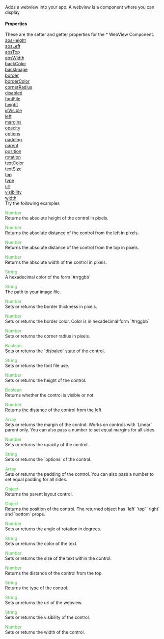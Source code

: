 Adds a webview into your app. A webview is a component where you can display
<h4>Properties</h4>These are the setter and getter properties for the *  WebView Component.<div class="samp" style="margin-top:2px;"><a href="#absheight-0" data-transition="pop" data-rel="popup" class="ui-link">absHeight </a></div><div class="samp" style="margin-top:2px;"><a href="#absleft-5" data-transition="pop" data-rel="popup" class="ui-link">absLeft </a></div><div class="samp" style="margin-top:2px;"><a href="#abstop-10" data-transition="pop" data-rel="popup" class="ui-link">absTop </a></div><div class="samp" style="margin-top:2px;"><a href="#abswidth-15" data-transition="pop" data-rel="popup" class="ui-link">absWidth </a></div><div class="samp" style="margin-top:2px;"><a href="#backcolor-20" data-transition="pop" data-rel="popup" class="ui-link">backColor </a></div><div class="samp" style="margin-top:2px;"><a href="#backimage-25" data-transition="pop" data-rel="popup" class="ui-link">backImage </a></div><div class="samp" style="margin-top:2px;"><a href="#border-30" data-transition="pop" data-rel="popup" class="ui-link">border </a></div><div class="samp" style="margin-top:2px;"><a href="#bordercolor-35" data-transition="pop" data-rel="popup" class="ui-link">borderColor </a></div><div class="samp" style="margin-top:2px;"><a href="#cornerradius-40" data-transition="pop" data-rel="popup" class="ui-link">cornerRadius </a></div><div class="samp" style="margin-top:2px;"><a href="#disabled-45" data-transition="pop" data-rel="popup" class="ui-link">disabled </a></div><div class="samp" style="margin-top:2px;"><a href="#fontfile-50" data-transition="pop" data-rel="popup" class="ui-link">fontFile </a></div><div class="samp" style="margin-top:2px;"><a href="#height-55" data-transition="pop" data-rel="popup" class="ui-link">height </a></div><div class="samp" style="margin-top:2px;"><a href="#isvisible-60" data-transition="pop" data-rel="popup" class="ui-link">isVisible </a></div><div class="samp" style="margin-top:2px;"><a href="#left-65" data-transition="pop" data-rel="popup" class="ui-link">left </a></div><div class="samp" style="margin-top:2px;"><a href="#margins-70" data-transition="pop" data-rel="popup" class="ui-link">margins </a></div><div class="samp" style="margin-top:2px;"><a href="#opacity-75" data-transition="pop" data-rel="popup" class="ui-link">opacity </a></div><div class="samp" style="margin-top:2px;"><a href="#options-80" data-transition="pop" data-rel="popup" class="ui-link">options </a></div><div class="samp" style="margin-top:2px;"><a href="#padding-85" data-transition="pop" data-rel="popup" class="ui-link">padding </a></div><div class="samp" style="margin-top:2px;"><a href="#parent-90" data-transition="pop" data-rel="popup" class="ui-link">parent </a></div><div class="samp" style="margin-top:2px;"><a href="#position-95" data-transition="pop" data-rel="popup" class="ui-link">position </a></div><div class="samp" style="margin-top:2px;"><a href="#rotation-100" data-transition="pop" data-rel="popup" class="ui-link">rotation </a></div><div class="samp" style="margin-top:2px;"><a href="#textcolor-105" data-transition="pop" data-rel="popup" class="ui-link">textColor </a></div><div class="samp" style="margin-top:2px;"><a href="#textsize-110" data-transition="pop" data-rel="popup" class="ui-link">textSize </a></div><div class="samp" style="margin-top:2px;"><a href="#top-115" data-transition="pop" data-rel="popup" class="ui-link">top </a></div><div class="samp" style="margin-top:2px;"><a href="#type-120" data-transition="pop" data-rel="popup" class="ui-link">type </a></div><div class="samp" style="margin-top:2px;"><a href="#url-125" data-transition="pop" data-rel="popup" class="ui-link">url </a></div><div class="samp" style="margin-top:2px;"><a href="#visibility-130" data-transition="pop" data-rel="popup" class="ui-link">visibility </a></div><div class="samp" style="margin-top:2px;"><a href="#width-135" data-transition="pop" data-rel="popup" class="ui-link">width </a></div>
Try the following examples
<div data-role="popup" id="absheight-0" class="ui-content"><p><span style="color:#4c4;">Number</span><br>Returns the absolute height of the control in pixels.</p></div><div data-role="popup" id="absleft-5" class="ui-content"><p><span style="color:#4c4;">Number</span><br>Returns the absolute distance of the control from the left in pixels.</p></div><div data-role="popup" id="abstop-10" class="ui-content"><p><span style="color:#4c4;">Number</span><br>Returns the absolute distance of the control from the top in pixels.</p></div><div data-role="popup" id="abswidth-15" class="ui-content"><p><span style="color:#4c4;">Number</span><br>Returns the absolute width of the control in pixels.</p></div><div data-role="popup" id="backcolor-20" class="ui-content"><p><span style="color:#4c4;">String</span><br>A hexadecimal color of the form `#rrggbb`</p></div><div data-role="popup" id="backimage-25" class="ui-content"><p><span style="color:#4c4;">String</span><br>The path to your image file.</p></div><div data-role="popup" id="border-30" class="ui-content"><p><span style="color:#4c4;">Number</span><br>Sets or returns the border thickness in pixels.</p></div><div data-role="popup" id="bordercolor-35" class="ui-content"><p><span style="color:#4c4;">Number</span><br>Sets or returns the border color. Color is in hexadecimal form `#rrggbb`</p></div><div data-role="popup" id="cornerradius-40" class="ui-content"><p><span style="color:#4c4;">Number</span><br>Sets or returns the corner radius in pixels.</p></div><div data-role="popup" id="disabled-45" class="ui-content"><p><span style="color:#4c4;">Boolean</span><br>Sets or returns the `disbaled` state of the control.</p></div><div data-role="popup" id="fontfile-50" class="ui-content"><p><span style="color:#4c4;">String</span><br>Sets or returns the font file use.</p></div><div data-role="popup" id="height-55" class="ui-content"><p><span style="color:#4c4;">Number</span><br>Sets or returns the height of the control.</p></div><div data-role="popup" id="isvisible-60" class="ui-content"><p><span style="color:#4c4;">Boolean</span><br>Returns whether the control is visible or not.</p></div><div data-role="popup" id="left-65" class="ui-content"><p><span style="color:#4c4;">Number</span><br>Returns the distance of the control from the left.</p></div><div data-role="popup" id="margins-70" class="ui-content"><p><span style="color:#4c4;">Array</span><br>Sets or returns the margin of the control. Works on controls with `Linear` parent only. You can also pass a number to set equal margins for all sides.</p></div><div data-role="popup" id="opacity-75" class="ui-content"><p><span style="color:#4c4;">Number</span><br>Sets or returns the opacity of the control.</p></div><div data-role="popup" id="options-80" class="ui-content"><p><span style="color:#4c4;">String</span><br>Sets or returns the `options` of the control.</p></div><div data-role="popup" id="padding-85" class="ui-content"><p><span style="color:#4c4;">Array</span><br>Sets or returns the padding of the control. You can also pass a number to set equal padding for all sides.</p></div><div data-role="popup" id="parent-90" class="ui-content"><p><span style="color:#4c4;">Object</span><br>Returns the parent layout control.</p></div><div data-role="popup" id="position-95" class="ui-content"><p><span style="color:#4c4;">Object</span><br>Returns the position of the control. The returned object has `left` `top` `right` and `bottom` props.</p></div><div data-role="popup" id="rotation-100" class="ui-content"><p><span style="color:#4c4;">Number</span><br>Sets or returns the angle of rotation in degrees.</p></div><div data-role="popup" id="textcolor-105" class="ui-content"><p><span style="color:#4c4;">String</span><br>Sets or returns the color of the text.</p></div><div data-role="popup" id="textsize-110" class="ui-content"><p><span style="color:#4c4;">Number</span><br>Sets or returns the size of the text within the control.</p></div><div data-role="popup" id="top-115" class="ui-content"><p><span style="color:#4c4;">Number</span><br>Returns the distance of the control from the top.</p></div><div data-role="popup" id="type-120" class="ui-content"><p><span style="color:#4c4;">String</span><br>Returns the type of the control.</p></div><div data-role="popup" id="url-125" class="ui-content"><p><span style="color:#4c4;">String</span><br>Sets or returns the url of the webview.</p></div><div data-role="popup" id="visibility-130" class="ui-content"><p><span style="color:#4c4;">String</span><br>Sets or returns the visibility of the control.</p></div><div data-role="popup" id="width-135" class="ui-content"><p><span style="color:#4c4;">Number</span><br>Sets or returns the width of the control.</p></div>